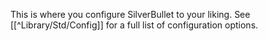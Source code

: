 This is where you configure SilverBullet to your liking. See [[^Library/Std/Config]] for a full list of configuration options.

```space-lua

```
